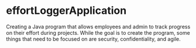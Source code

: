 # effortLoggerApplication
Creating a Java program that allows employees and admin to track progress on their effort during projects. While the goal is to create the program, some things that need to be focused on are security, confidentiality, and agile. 
